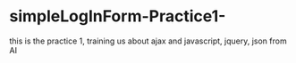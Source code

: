 # simpleLogInForm-Practice1-
this is the practice 1, training us about ajax and javascript, jquery, json from AI 
